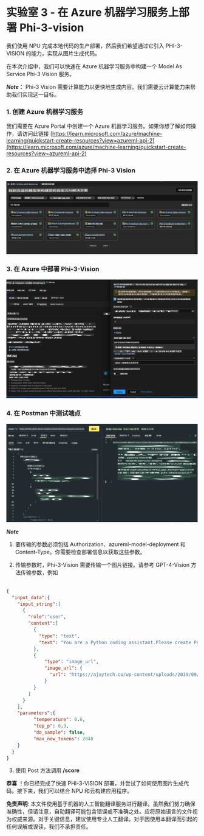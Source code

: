# **实验室 3 - 在 Azure 机器学习服务上部署 Phi-3-vision**

我们使用 NPU 完成本地代码的生产部署，然后我们希望通过它引入 PHI-3-VISION 的能力，实现从图片生成代码。

在本次介绍中，我们可以快速在 Azure 机器学习服务中构建一个 Model As Service Phi-3 Vision 服务。

***Note***： Phi-3 Vision 需要计算能力以更快地生成内容。我们需要云计算能力来帮助我们实现这一目标。

### **1. 创建 Azure 机器学习服务**

我们需要在 Azure Portal 中创建一个 Azure 机器学习服务。如果你想了解如何操作，请访问此链接 [https://learn.microsoft.com/azure/machine-learning/quickstart-create-resources?view=azureml-api-2](https://learn.microsoft.com/azure/machine-learning/quickstart-create-resources?view=azureml-api-2)

### **2. 在 Azure 机器学习服务中选择 Phi-3 Vision**

![目录](../../../../../../../translated_images/vison_catalog.bad341c95280549cb1408f9d387dbaf819f8c25868eaa0fb699ea71e3da7e842.zh.png)

### **3. 在 Azure 中部署 Phi-3-Vision**

![部署](../../../../../../../translated_images/vision_deploy.a16e2cb64056d25adfe9e984f0d53e6435a44a05cf3239375c86d490e9789259.zh.png)

### **4. 在 Postman 中测试端点**

![测试](../../../../../../../translated_images/vision_test.31b672d213c01eb2353c25eeffeb7f20fa0a1bc3036fb3d4f5c9c8a077c609cd.zh.png)

***Note***

1. 要传输的参数必须包括 Authorization、azureml-model-deployment 和 Content-Type。你需要检查部署信息以获取这些参数。

2. 传输参数时，Phi-3-Vision 需要传输一个图片链接。请参考 GPT-4-Vision 方法传输参数，例如

```json

{
  "input_data":{
    "input_string":[
      {
        "role":"user",
        "content":[ 
          {
            "type": "text",
            "text": "You are a Python coding assistant.Please create Python code for image "
          },
          {
              "type": "image_url",
              "image_url": {
                "url": "https://ajaytech.co/wp-content/uploads/2019/09/index.png"
              }
          }
        ]
      }
    ],
    "parameters":{
          "temperature": 0.6,
          "top_p": 0.9,
          "do_sample": false,
          "max_new_tokens": 2048
    }
  }
}

```

3. 使用 Post 方法调用 **/score**

**恭喜** ！你已经完成了快速 PHI-3-VISION 部署，并尝试了如何使用图片生成代码。接下来，我们可以结合 NPU 和云构建应用程序。

**免责声明**:
本文件使用基于机器的人工智能翻译服务进行翻译。虽然我们努力确保准确性，但请注意，自动翻译可能包含错误或不准确之处。应将原始语言的文件视为权威来源。对于关键信息，建议使用专业人工翻译。对于因使用本翻译而引起的任何误解或误读，我们不承担责任。